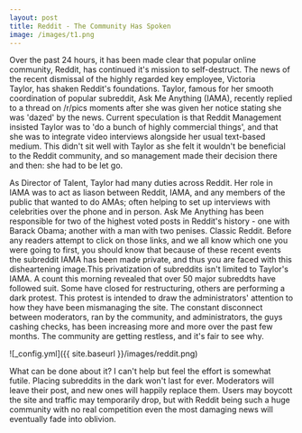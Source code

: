 ```yaml
---
layout: post
title: Reddit - The Community Has Spoken
image: /images/t1.png
---
```


Over the past 24 hours, it has been made clear that popular online community, Reddit, has continued it's mission to self-destruct. The news of the recent dismissal of the highly regarded key employee, Victoria Taylor, has shaken Reddit's foundations. Taylor, famous for her smooth coordination of popular subreddit, Ask Me Anything (IAMA), recently replied to a thread on /r/pics moments after she was given her notice stating she was 'dazed' by the news. Current speculation is that Reddit Management insisted Taylor was to 'do a bunch of highly commercial things', and that she was to integrate video interviews alongside her usual text-based medium. This didn't sit well with Taylor as she felt it wouldn't be beneficial to the Reddit community, and so management made their decision there and then: she had to be let go.

As Director of Talent, Taylor had many duties across Reddit. Her role in IAMA was to act as liason between Reddit, IAMA, and any members of the public that wanted to do AMAs; often helping to set up interviews with celebrities over the phone and in person. Ask Me Anything has been responsible for two of the highest voted posts in Reddit's history - one with Barack Obama; another with a man with two penises. Classic Reddit. Before any readers attempt to click on those links, and we all know which one you were going to first, you should know that because of these recent events the subreddit IAMA has been made private, and thus you are faced with this disheartening image.This privatization of subreddits isn't limited to Taylor's IAMA. A count this morning revealed that over 50 major subreddts have followed suit. Some have closed for restructuring, others are performing a dark protest. This protest is intended to draw the administrators' attention to how they have been mismanaging the site. The constant disconnect between moderators, ran by the community, and administrators, the guys cashing checks, has been increasing more and more over the past few months. The community are getting restless, and it's fair to see why.

![_config.yml]({{ site.baseurl }}/images/reddit.png)

What can be done about it? I can't help but feel the effort is somewhat futile. Placing subreddits in the dark won't last for ever. Moderators will leave their post, and new ones will happily replace them. Users may boycott the site and traffic may temporarily drop, but with Reddit being such a huge community with no real competition even the most damaging news will eventually fade into oblivion.
